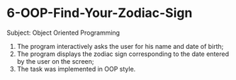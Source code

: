 # 6-OOP-Find-Your-Zodiac-Sign


Subject: Object Oriented Programming

1. The program interactively asks the user for his name and date of birth;
2. The program displays the zodiac sign corresponding to the date entered by the user on the screen;
3. The task was implemented in OOP style.
